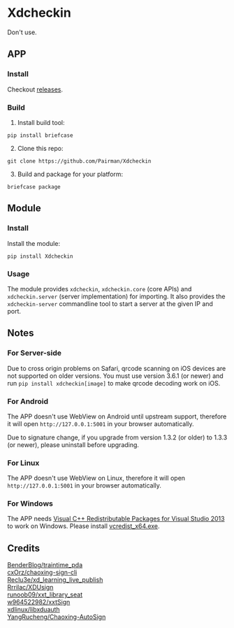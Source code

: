 # Xdcheckin
Don't use.

## APP
### Install
Checkout [releases](https://github.com/Pairman/Xdcheckin/releases/).

### Build
1. Install build tool:
```
pip install briefcase
```

2. Clone this repo:
```
git clone https://github.com/Pairman/Xdcheckin
```

3. Build and package for your platform:
```
briefcase package
```

## Module
### Install
Install the module:
```
pip install Xdcheckin
```

### Usage
The module provides ```xdcheckin```, ```xdcheckin.core``` (core APIs) and ```xdcheckin.server``` (server implementation) for importing. It also provides the ```xdcheckin-server``` commandline tool to start a server at the given IP and port.

## Notes
### For Server-side
Due to cross origin problems on Safari, qrcode scanning on iOS devices are not supported on older versions. You must use version 3.6.1 (or newer) and run ```pip install xdcheckin[image]``` to make qrcode decoding work on iOS.

### For Android
The APP doesn't use WebView on Android until upstream support, therefore it will open ```http://127.0.0.1:5001``` in your browser automatically.

Due to signature change, if you upgrade from version 1.3.2 (or older) to 1.3.3 (or newer), please uninstall before upgrading.

### For Linux
The APP doesn't use WebView on Linux, therefore it will open ```http://127.0.0.1:5001``` in your browser automatically.

### For Windows
The APP needs [Visual C++ Redistributable Packages for Visual Studio 2013](https://www.microsoft.com/en-US/download/details.aspx?id=40784) to work on Windows. Please install [vcredist_x64.exe](https://download.microsoft.com/download/c/c/2/cc2df5f8-4454-44b4-802d-5ea68d086676/vcredist_x64.exe).

## Credits
[BenderBlog/traintime_pda](https://github.com/BenderBlog/traintime_pda) <br>
[cxOrz/chaoxing-sign-cli](https://github.com/cxOrz/chaoxing-sign-cli) <br>
[Reclu3e/xd_learning_live_publish](https://github.com/Reclu3e/xd_learning_live_publish) <br>
[Rrrilac/XDUsign](https://github.com/Rrrilac/XDUsign) <br>
[runoob09/xxt_library_seat](https://github.com/runoob09/xxt_library_seat) <br>
[w964522982/xxtSign](https://github.com/w964522982/xxtSign) <br>
[xdlinux/libxduauth](https://github.com/xdlinux/libxduauth) <br>
[YangRucheng/Chaoxing-AutoSign](https://github.com/YangRucheng/Chaoxing-AutoSign)
